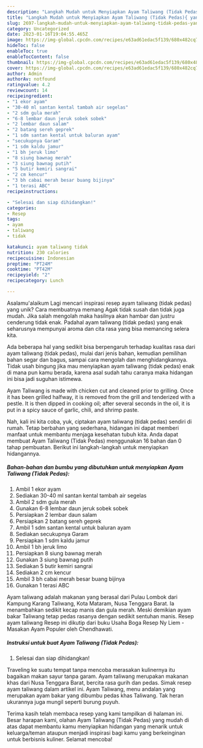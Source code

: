 ```yaml
---
description: "Langkah Mudah untuk Menyiapkan Ayam Taliwang (Tidak Pedas){ yang Enak"
title: "Langkah Mudah untuk Menyiapkan Ayam Taliwang (Tidak Pedas){ yang Enak"
slug: 2697-langkah-mudah-untuk-menyiapkan-ayam-taliwang-tidak-pedas-yang-enak
category: Uncategorized
date: 2023-01-16T19:04:55.465Z
image: https://img-global.cpcdn.com/recipes/e63ad61edac5f139/680x482cq70/ayam-taliwang-tidak-pedas-foto-resep-utama.jpg
hideToc: false
enableToc: true
enableTocContent: false
thumbnail: https://img-global.cpcdn.com/recipes/e63ad61edac5f139/680x482cq70/ayam-taliwang-tidak-pedas-foto-resep-utama.jpg
cover: https://img-global.cpcdn.com/recipes/e63ad61edac5f139/680x482cq70/ayam-taliwang-tidak-pedas-foto-resep-utama.jpg
author: Admin
authorAv: notfound
ratingvalue: 4.2
reviewcount: 14
recipeingredient:
- "1 ekor ayam"
- "30-40 ml santan kental tambah air segelas"
- "2 sdm gula merah"
- "6-8 lembar daun jeruk sobek sobek"
- "2 lembar daun salam"
- "2 batang sereh geprek"
- "1 sdm santan kental untuk baluran ayam"
- "secukupnya Garam"
- "1 sdm kaldu jamur"
- "1 bh jeruk limo"
- "8 siung bawnag merah"
- "3 siung bawnag putih"
- "5 butir kemiri sangrai"
- "2 cm kencur"
- "3 bh cabai merah besar buang bijinya"
- "1 terasi ABC"
recipeinstructions:

- "Selesai dan siap dihidangkan!"
categories:
- Resep
tags:
- ayam
- taliwang
- tidak

katakunci: ayam taliwang tidak 
nutrition: 230 calories
recipecuisine: Indonesian
preptime: "PT24M"
cooktime: "PT42M"
recipeyield: "2"
recipecategory: Lunch

---
```



Asalamu'alaikum Lagi mencari inspirasi resep ayam taliwang (tidak pedas) yang unik? Cara membuatnya memang Agak tidak susah dan tidak juga mudah. Jika salah mengolah maka hasilnya akan hambar dan justru cenderung tidak enak. Padahal ayam taliwang (tidak pedas) yang enak seharusnya mempunyai aroma dan cita rasa yang bisa memancing selera kita.


Ada beberapa hal yang sedikit bisa berpengaruh terhadap kualitas rasa dari ayam taliwang (tidak pedas), mulai dari jenis bahan, kemudian pemilihan bahan segar dan bagus, sampai cara mengolah dan menghidangkannya. Tidak usah bingung jika mau menyiapkan ayam taliwang (tidak pedas) enak di mana pun kamu berada, karena asal sudah tahu caranya maka hidangan ini bisa jadi suguhan istimewa.

Ayam Taliwang is made with chicken cut and cleaned prior to grilling. Once it has been grilled halfway, it is removed from the grill and tenderized with a pestle. It is then dipped in cooking oil; after several seconds in the oil, it is put in a spicy sauce of garlic, chili, and shrimp paste.


Nah, kali ini kita coba, yuk, ciptakan ayam taliwang (tidak pedas) sendiri di rumah. Tetap berbahan yang sederhana, hidangan ini dapat memberi manfaat untuk membantu menjaga kesehatan tubuh kita. Anda dapat membuat Ayam Taliwang (Tidak Pedas) menggunakan 16 bahan dan 0 tahap pembuatan. Berikut ini langkah-langkah untuk menyiapkan hidangannya.

<!--inarticleads1-->

##### Bahan-bahan dan bumbu yang dibutuhkan untuk menyiapkan Ayam Taliwang (Tidak Pedas):

1. Ambil 1 ekor ayam
1. Sediakan 30-40 ml santan kental tambah air segelas
1. Ambil 2 sdm gula merah
1. Gunakan 6-8 lembar daun jeruk sobek sobek
1. Persiapkan 2 lembar daun salam
1. Persiapkan 2 batang sereh geprek
1. Ambil 1 sdm santan kental untuk baluran ayam
1. Sediakan secukupnya Garam
1. Persiapkan 1 sdm kaldu jamur
1. Ambil 1 bh jeruk limo
1. Persiapkan 8 siung bawnag merah
1. Gunakan 3 siung bawnag putih
1. Sediakan 5 butir kemiri sangrai
1. Sediakan 2 cm kencur
1. Ambil 3 bh cabai merah besar buang bijinya
1. Gunakan 1 terasi ABC


Ayam taliwang adalah makanan yang berasal dari Pulau Lombok dari Kampung Karang Taliwang, Kota Mataram, Nusa Tenggara Barat. Ia menambahkan sedikit kecap manis dan gula merah. Meski demikian ayam bakar Taliwang tetap pedas rasanya dengan sedikit sentuhan manis. Resep ayam taliwang Resep ini dikutip dari buku Usaha Boga Resep Ny Liem - Masakan Ayam Populer oleh Chendhawati. 

<!--inarticleads2-->

##### Instruksi untuk buat Ayam Taliwang (Tidak Pedas):


1. Selesai dan siap dihidangkan!

Traveling ke suatu tempat tanpa mencoba merasakan kulinernya itu bagaikan makan sayur tanpa garam. Ayam taliwang merupakan makanan khas dari Nusa Tenggara Barat, bercita rasa gurih dan pedas. Simak resep ayam taliwang dalam artikel ini. Ayam Taliwang, menu andalan yang merupakan ayam bakar yang dibumbu pedas khas Taliwang. Tak heran ukurannya juga mungil seperti burung puyuh. 

Terima kasih telah membaca resep yang kami tampilkan di halaman ini. Besar harapan kami, olahan Ayam Taliwang (Tidak Pedas) yang mudah di atas dapat membantu kamu menyiapkan hidangan yang menarik untuk keluarga/teman ataupun menjadi inspirasi bagi kamu yang berkeinginan untuk berbisnis kuliner. Selamat mencoba!
